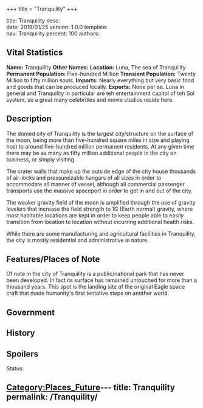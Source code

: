 +++
title = "Tranquility"
+++

title:		Tranquility
desc:		
date:		2019/01/25
version:	1.0.0
template:	
nav:		Tranquility
percent:	100
authors:	
## Vital Statistics

**Name:** Tranquility
**Other Names:**
**Location:** Luna, The sea of Tranquility
**Permanent Population:** Five-hundred Million
**Transient Population:** Twenty Million to fifty million souls.
**Imports:** Nearly everything but very basic food and goods that can be
produced locally.
**Exports:** None per se. Luna in general and Tranquility in particular
are teh entertainment capitol of teh Sol system, so a great many
celebrities and movie studios reside here.

## Description

The domed city of Tranquility is the largest city/structure on the
surface of the moon, being more than five-hundred square miles in size
and playing host to around five-hundred million permanent residents. At
any given time there may be as many as fifty million additional people
in the city on business, or simply visiting.

The crater walls that make up the outside edge of the city house
thousands of air-locks and pressureizable hangars of all sizes in order
to accommodate all manner of vessel, although all commercial passenger
transports use the massive spaceport in order to get in and out of the
city.

The weaker gravity field of the moon is amplified through the use of
gravity levelers that increase the field strength to 1G (Earth normal)
gravity, where most habitable locations are kept in order to keep people
able to easily transition from location to location without incurring
additional health risks.

While there are some manufacturing and agricultural facilities in
Tranquility, the city is mostly residential and administrative in
nature.

## Features/Places of Note

Of note in the city of Tranquility is a public/national park that has
never been developed. In fact its surface has remained untouched for
more than a thousand years. This spot is the landing site of the
original Eagle space craft that made humanity's first tentative steps on
another world.

## Government

## History

## Spoilers

<spoiler text="Spoilers">Status: </spoiler>

[Category:Places_Future](Category:Places_Future "wikilink")---
title: Tranquility
permalink: /Tranquility/
---

